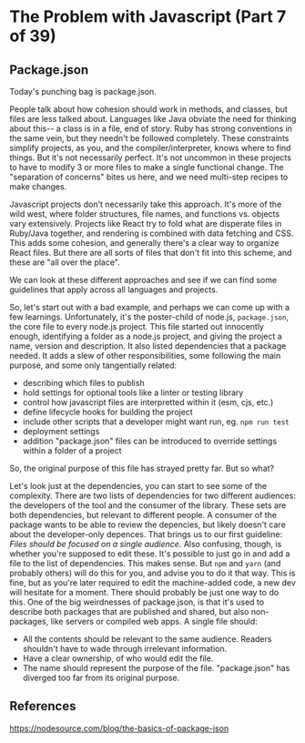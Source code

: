 # The Problem with Javascript (Part 7 of 39)

## Package.json

Today's punching bag is package.json. 

People talk about how cohesion should work in methods, and classes, but files are less talked about. Languages like Java obviate the need for thinking about this-- a class is in a file, end of story. Ruby has strong conventions in the same vein, but they needn't be followed completely. These constraints simplify projects, as you, and the compiler/interpreter, knows where to find things. But it's not necessarily perfect. It's not uncommon in these projects to have to modify 3 or more files to make a single functional change. The "separation of concerns" bites us here, and we need multi-step recipes to make changes. 

Javascript projects don't necessarily take this approach. It's more of the wild west, where folder structures, file names, and functions vs. objects vary extensively. Projects like React try to fold what are disperate files in Ruby/Java together, and rendering is combined with data fetching and CSS. This adds some cohesion, and generally there's a clear way to organize React files. But there are all sorts of files that don't fit into this scheme, and these are "all over the place".

We can look at these different approaches and see if we can find some guidelines that apply across all languages and projects.

So, let's start out with a bad example, and perhaps we can come up with a few learnings. Unfortunately, it's the poster-child of node.js, `package.json`, the core file to every node.js project. This file started out innocently enough, identifying a folder as a node.js project, and giving the project a name, version and description. It also listed dependencies that a package needed. It adds a slew of other responsibilities, some following the main purpose, and some only tangentially related: 

- describing which files to publish
- hold settings for optional tools like a linter or testing library
- control how javascript files are interpretted within it (esm, cjs, etc.)
- define lifecycle hooks for building the project
- include other scripts that a developer might want run, eg. `npm run test`
- deployment settings
- addition "package.json" files can be introduced to override settings within a folder of a project

So, the original purpose of this file has strayed pretty far. But so what?

Let's look just at the dependencies, you can start to see some of the complexity. There are two lists of dependencies for two different audiences: the developers of the tool and the consumer of the library. These sets are both dependencies, but relevant to different people. A consumer of the package wants to be able to review the depencies, but likely doesn't care about the developer-only depences. That brings us to our first guideline: _Files should be focused on a single audience._
Also confusing, though, is whether you're supposed to edit these. It's possible to just go in and add a file to the list of dependencies. This makes sense. But `npm` and `yarn` (and probably others) will do this for you, and advise you to do it that way. This is fine, but as you're later required to edit the machine-added code, a new dev will hesitate for a moment. There should probably be just one way to do this. 
One of the big weirdnesses of package.json, is that it's used to describe both packages that are published and shared, but also non-packages, like servers or compiled web apps.
A single file should:

- All the contents should be relevant to the same audience. Readers shouldn't have to wade through irrelevant information.
- Have a clear ownership, of who would edit the file.
- The name should represent the purpose of the file. "package.json" has diverged too far from its original purpose.


## References

https://nodesource.com/blog/the-basics-of-package-json

